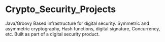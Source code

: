 # Crypto_Security_Projects
Java/Groovy Based infrastructure for digital security. Symmetric and asymmetric cryptography, Hash functions, digital signature, Concurrency, etc. Built as part of a digital security product. 

